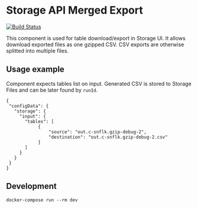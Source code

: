 # Storage API Merged Export

[![Build Status](https://travis-ci.org/keboola/sapi-merged-export.svg?branch=master)](https://travis-ci.org/keboola/sapi-merged-export)


This component is used for table download/export in Storage UI. 
It allows download exported files as one gzipped CSV. CSV exports are otherwise splitted into multiple files.

## Usage example
Component expects tables list on input. Generated CSV is stored to Storage Files and can be later found by `runId`.

```
{
 "configData": {
   "storage": {
     "input": {
       "tables": [
            {
                "source": "out.c-snflk.gzip-debug-2",
                "destination": "out.c-snflk.gzip-debug-2.csv"
            } 
       ]
     }
   }
 }
}
```

## Development


`docker-compose run --rm dev`